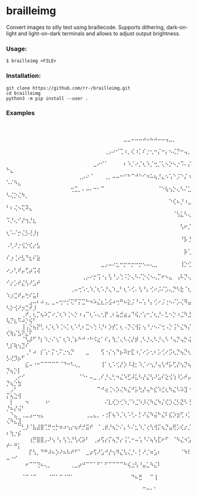 # brailleimg

Convert images to silly text using braillecode. Supports dithering,
dark-on-light and light-on-dark terminals and allows to adjust output
brightness.

### Usage:

```console
$ brailleimg <FILE>
```

### Installation:

```
git clone https://github.com/rr-/brailleimg.git
cd brailleimg
python3 -m pip install --user .
```

### Examples

⠀⠀⠀⠀⠀⠀⠀⠀⠀⠀⠀⠀⠀⠀⠀⠀⠀⠀⠀⠀⠀⠀⠀⠀⠀⠀⠀⠀⠀⠀⠀⠀⠀⠀⠀⠀⠀⠀⠀⠀⠀⠀⠀⠀⠀⠀⠀⠀⠀⠀⠀⠀⠀⠀⠀⠀⠀⠀⠀
⠀⠀⠀⠀⠀⠀⠀⠀⠀⠀⠀⠀⠀⠀⠀⠀⠀⠀⠀⠀⠀⠀⠀⠀⠀⠀⠀⠀⠀⠀⠀⣀⣀⠤⠤⠤⠴⠤⠦⠴⠤⠤⢤⣀⡀⠀⠀⠀⠀⠀⠀⠀⠀⠀⠀⠀⠀⠀⠀
⠀⠀⠀⠀⠀⠀⠀⠀⠀⠀⠀⠀⠀⠀⠀⠀⠀⠀⠀⠀⠀⠀⠀⠀⠀⠀⢀⡠⠔⠊⢉⠰⡀⢎⠰⡁⠎⡐⢂⠒⡌⠒⡄⠢⢌⡙⠒⢤⡀⠀⠀⠀⠀⠀⠀⠀⠀⠀⠀
⠀⠀⠀⠀⠀⠀⠀⠀⠀⠀⠀⠀⠀⠀⠀⠀⠀⠀⠀⠀⠀⠀⠀⣀⠔⠊⠁⠀⠀⠀⠀⠆⠱⡈⠔⡈⢆⠱⡈⢒⡈⢅⠢⡑⠢⡐⠩⠄⡌⠓⣄⠀⠀⠀⠀⠀⠀⠀⠀
⠀⠀⠀⠀⠀⠀⠀⠀⠀⠀⠀⠀⠀⠀⠀⠀⠀⠀⠀⢀⡠⠔⠈⠀⠀⠀⢀⡀⠤⠤⠒⠊⠓⠉⠚⠑⠊⠲⠥⢦⡘⣄⠢⢡⠑⡨⠑⡌⠰⠡⠌⠳⣄⠀⠀⠀⠀⠀⠀
⠀⠀⠀⠀⠀⠀⠀⠀⠀⠀⠀⠀⠀⠀⠀⠀⠀⢒⣉⡀⠄⠤⠄⠒⠂⠉⠀⠀⠀⠀⠀⠀⠀⠀⠀⠀⠀⠀⠀⠀⠈⠑⢧⢢⡑⢄⠣⠌⣁⠣⢌⡑⢌⠳⡀⠀⠀⠀⠀
⠀⠀⠀⠀⠀⠀⠀⠀⠀⠀⠀⠀⠀⠀⠀⠀⠀⠀⠀⠀⠀⠀⠀⠀⠀⠀⠀⠀⠀⠀⠀⠀⠀⠀⠀⠀⠀⠀⠀⠀⠀⠀⠀⠑⢎⠦⡘⠰⣀⠃⠆⢌⠢⢍⠽⣄⠀⠀⠀
⠀⠀⠀⠀⠀⠀⠀⠀⠀⠀⠀⠀⠀⠀⠀⠀⠀⠀⠀⠀⠀⠀⠀⠀⠀⠀⠀⠀⠀⠀⠀⠀⠀⠀⠀⠀⠀⠀⠀⠀⠀⠀⠀⠀⠈⢣⣅⠣⢄⠩⡘⢄⠊⡜⢲⡘⣆⠀⠀
⠀⠀⠀⠀⠀⠀⠀⠀⠀⠀⠀⠀⠀⠀⠀⠀⠀⠀⠀⠀⠀⠀⠀⠀⠀⠀⠀⠀⠀⠀⠀⠀⠀⠀⠀⠀⠀⠀⠀⠀⠀⠀⠀⠀⠀⠀⢣⠖⡈⢆⠡⠌⡒⢌⡣⢜⡸⡆⠀
⠀⠀⠀⠀⠀⠀⠀⠀⠀⠀⠀⠀⠀⠀⠀⠀⠀⠀⠀⠀⠀⠀⠀⠀⠀⠀⠀⠀⠀⠀⠀⠀⠀⠀⠀⠀⠀⠀⠀⠀⠀⠀⠀⠀⠀⠀⠘⡧⢘⠠⢃⠜⡐⢪⡑⢎⡔⣣⠀
⠀⠀⠀⠀⠀⠀⠀⠀⠀⠀⠀⠀⠀⠀⠀⠀⠀⠀⠀⠀⠀⠀⠀⠀⠀⠀⠀⠀⠀⠀⠀⠀⠀⠀⠀⠀⠀⠀⠀⠀⠀⠀⠀⠀⠀⠀⠀⡷⢁⠎⡰⢈⠔⣣⠙⣆⠎⣵⠀
⠀⠀⠀⠀⠀⠀⠀⠀⠀⠀⠀⠀⠀⠀⠀⠀⠀⠀⠀⠀⠀⠀⠀⠀⠀⣀⡠⠤⠔⣂⠒⡒⠒⡒⠒⡒⠢⠤⢄⣀⠀⠀⠀⠀⠀⠀⢸⡑⢊⠔⡠⢃⠞⡤⢋⡴⢩⢼⠀
⠀⠀⠀⠀⠀⠀⠀⠀⠀⠀⠀⠀⠀⠀⠀⠀⠀⠀⠀⠀⢀⡠⠔⡒⢩⠐⡄⢣⠘⡠⢑⠨⡑⢄⠣⠌⡑⢌⠢⢄⡉⠖⠢⣄⠀⢠⠧⡙⢄⠊⡔⡡⠞⣌⢣⠜⣡⠞⠀
⠀⠀⠀⠀⠀⠀⠀⠀⠀⠀⠀⠀⠀⠀⠀⠀⠀⢀⠤⢒⠡⢂⠱⡈⢆⠡⡘⢄⠱⣀⠃⢆⠡⢊⠄⢣⠘⡄⢊⠔⡨⠌⡡⢄⡙⠣⣗⠈⢆⠱⡰⣉⠞⡤⢓⠎⣥⠇⠀
⠀⠀⠀⠀⠀⠀⣠⠤⠆⠴⢠⡀⣀⠤⢒⠒⡊⢍⠋⡍⣉⠓⠲⠵⣌⣆⡡⣪⠴⢒⠛⠦⣕⡨⠘⠤⢡⠘⡄⢊⠔⡨⢐⠢⠌⡡⢌⠻⣤⠣⡕⢪⠜⡲⣉⠞⡸⠀⠀
⠀⠀⠀⠀⢀⠞⡀⢆⡉⢦⠵⡉⠔⡈⢆⠱⢈⠢⡑⠰⢠⠉⢆⠡⢄⢂⡟⢀⠆⣥⣚⣴⣠⠙⢮⡐⢡⠒⡈⢆⡘⠄⣃⠢⡑⠰⣈⠳⣘⢧⡙⣆⠫⠴⡑⢮⠃⠀⠀
⠀⠀⠀⠀⢸⢠⡑⢦⡝⢃⠰⡈⢆⠱⢈⠢⡁⢆⠡⢃⠆⣉⠢⢑⠨⡘⠆⡱⡞⡁⢆⠠⡙⢌⢺⡅⢢⠘⡐⠢⠌⢒⠠⡑⢨⠑⣌⠳⡌⢎⢷⡌⣣⠝⣌⠏⠀⠀⠀
⠀⠀⠀⠀⠈⢣⡼⠋⠘⡆⠱⡐⠌⢢⠁⢆⠱⡈⡦⠓⠚⠐⠓⠪⣔⠁⠎⡄⢳⡈⢄⠣⢌⡜⡾⢀⠣⡘⢄⠣⡘⢄⠣⠘⢤⡙⢤⡓⢬⢃⡎⢷⢢⣙⠎⠀⠀⠀⠀
⠀⠀⠀⠀⠀⢀⠃⠴⠀⡎⢡⠂⡍⢂⠍⡐⢢⡙⠀⠀⠀⣀⠀⠀⠀⢫⠐⡌⢢⠙⡦⠽⡖⣏⠰⡈⠔⡡⢂⠆⡡⢊⠔⡩⢆⡙⢦⡙⢆⡣⢜⡹⡦⠋⠀⠀⠀⠀⠀
⠀⠀⠀⠀⠀⣎⠤⠐⠒⠉⠉⠉⠉⠉⠈⠙⠒⠣⢄⡀⠀⠀⠀⠀⠀⢸⠁⢆⠡⢊⡜⡱⠸⢼⡂⠱⡈⠔⢢⡘⢤⢣⠚⡥⢋⡜⢢⡙⢦⡙⢦⡑⡇⠀⠀⠀⠀⠀⠀
⠀⠀⢀⠔⠊⠀⠀⠀⠀⠀⠀⠀⠀⠀⠀⠀⠀⠀⠀⠈⠑⠂⠤⣀⢀⠎⡘⢄⢃⠲⣌⠱⣋⠼⣅⠣⡜⣌⢣⠜⣡⠎⣕⢪⢱⠸⡡⠞⡤⡙⢦⡑⣳⠀⠀⠀⠀⠀⠀
⠀⡠⠃⠀⠀⠀⠀⠀⠀⠀⠀⠀⠀⠀⠀⠀⠀⠀⠀⠀⠀⠀⠀⠀⠉⠚⢴⢈⠢⡱⢌⠳⣌⠚⡥⢓⡜⢤⠓⣎⠱⣊⢆⠳⣌⠣⠵⣹⠐⡍⢦⣑⢺⠀⠀⠀⠀⠀⠀
⠀⡇⠀⠀⠀⠲⠀⠀⠀⠀⠰⠂⠀⠀⠀⠀⠀⠀⠀⠀⠀⠀⠀⠀⠀⠀⠌⣇⢎⡱⢊⠱⡈⠱⣈⠱⡸⢌⠳⣌⠳⡌⢎⡱⢌⡣⣝⠣⢘⡘⠦⡜⢬⠃⠀⠀⠀⠀⠀
⠀⠑⣄⠀⢀⣀⣠⠤⢤⣄⠀⠀⠀⠀⠀⠀⠀⠀⠀⠀⠀⢀⣀⣄⡀⠠⢐⡏⢦⠱⡈⢆⠡⢃⠄⡃⠜⣌⠳⣬⠓⣌⠇⣎⡱⣲⢋⠰⡁⢌⠳⣌⣹⠀⠀⠀⠀⠀⠀
⠀⠀⠀⠉⢃⡸⠈⣧⣼⣿⢉⡛⢒⡓⠶⠴⢢⡔⢦⠞⡚⣭⠞⠀⠈⢀⡾⡘⢦⡑⠌⡄⠣⠌⣂⠱⡈⢔⢣⢺⡍⢦⡙⣤⢟⡡⢎⡔⡈⠆⢳⡐⡮⠀⠀⠀⠀⠀⠀
⠀⠀⠀⠀⠀⠀⢰⡛⣿⣿⡠⠜⢢⠘⡄⢣⢑⡘⢣⢎⡵⠃⠀⢀⡴⢫⡔⡍⢦⡙⡔⢨⢁⠒⠤⢡⠘⠌⢦⢣⣏⠖⠋⠀⠈⠳⣌⠲⣡⠞⠂⠛⡅⠀⠀⠀⠀⠀⠀
⠀⠀⠀⠀⠀⠀⡏⢣⡀⠙⠛⠼⠦⡱⠜⠦⠧⠞⠋⠁⠀⣀⡴⢫⠜⣡⠚⡜⢢⠻⣌⢣⢌⡘⠄⡃⠜⡈⠶⣡⠆⠀⠀⠀⠀⠀⠈⠳⠇⠤⠐⠊⠀⠀⠀⠀⠀⠀⠀
⠀⠀⠀⠀⠀⠖⠉⠉⢙⠦⢄⡀⠀⠀⠀⠀⠀⢀⣀⡴⠚⠉⠉⠁⠋⠁⠋⠉⠉⠉⠉⠓⢮⣐⢣⠘⣤⣁⠳⣌⠇⠀⠀⠀⠀⠀⠀⠀⠀⠀⠀⠀⠀⠀⠀⠀⠀⠀⠀
⠀⠀⠀⠀⠈⠉⠈⠉⠀⠀⠀⠈⠉⠁⠉⠈⠉⠁⠀⠀⠀⠀⠀⠀⠀⠀⠀⠀⠀⠀⠀⠀⠀⠙⠦⣛⠀⠀⠉⢸⠀⠀⠀⠀⠀⠀⠀⠀⠀⠀⠀⠀⠀⠀⠀⠀⠀⠀⠀
⠀⠀⠀⠀⠀⠀⠀⠀⠀⠀⠀⠀⠀⠀⠀⠀⠀⠀⠀⠀⠀⠀⠀⠀⠀⠀⠀⠀⠀⠀⠀⠀⠀⠀⠀⠀⠉⠒⠂⠁⠀⠀⠀⠀⠀⠀⠀⠀⠀⠀⠀⠀⠀⠀⠀⠀⠀⠀⠀
